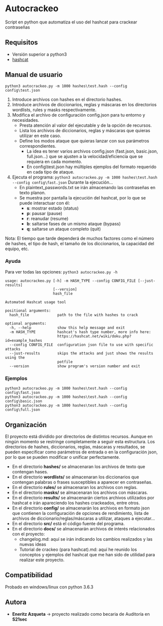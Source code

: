 # Autocrackeo
Script en python que automatiza el uso del hashcat para crackear contraseñas


## Requisitos
* Versión superior a python3
* [hashcat](https://github.com/hashcat/hashcat)

## Manual de usuario
```
python3 autocrackeo.py -m 1000 hashes\test.hash --config config\test.json
```

1. Introduce archivos con hashes en el directorio hashes.
2. Introduce archivos de diccionarios, reglas y máscaras en los directorios wordlists, rules y masks respectivamente.
3. Modifica el archivo de configuración config.json para tu entorno y necesidades.
	* Presta atención al valor del ejecutable y de la opción de recursos.
	* Lista los archivos de diccionarios, reglas y máscaras que quieras utilizar en este caso.
	* Define los modos ataque que quieras lanzar con sus parámetros correspondientes.
		* La idea es tener varios archivos config.json (fast.json, basic.json, full.json...) que se ajusten a la velocidad/eficiencia que se requiera en cada momento.
		* En config\test.json hay múltiples ejemplos del formato requerido en cada tipo de ataque.
4. Ejecuta el programa: `python3 autocrackeo.py -m 1000 hashes\test.hash --config config\fast.json`
Durante la ejecución...
	* En plaintext_passwords.txt se irán almacenando las contraseñas en texto planon.
	* Se muestra por pantalla la ejecución del hashcat, por lo que se puede interactuar con él:
		* **s**: mostrar estado (status)
		* **p**: pausar (pause)
		* **r**: reanudar (resume)
		* **b**: saltarse fases de un mismo ataque (bypass)
		* **q**: saltarse un ataque completo (quit)

Nota: El tiempo que tarde dependerá de muchos factores como el número de hashes, el tipo de hash, el tamaño de los diccionarios, la capacidad del equipo, etc.

### Ayuda
Para ver todas las opciones: `python3 autocrackeo.py -h`

	usage: autocrackeo.py [-h] -m HASH_TYPE --config CONFIG_FILE [--just-results]
	                      [--version]
	                      hash_file

	Automated Hashcat usage tool

	positional arguments:
	  hash_file             path to the file with hashes to crack

	optional arguments:
	  -h, --help            show this help message and exit
	  -m HASH_TYPE          hashcat's hash type number, more info here:
	                        https://hashcat.net/wiki/doku.php?id=example_hashes
	  --config CONFIG_FILE  configuration json file to use with specific attacks
	  --just-results        skips the attacks and just shows the results using the
	                        potfile
	  --version             show program's version number and exit

### Ejemplos
```
python3 autocrackeo.py -m 1000 hashes\test.hash --config config\fast.json
python3 autocrackeo.py -m 1000 hashes\test.hash --config config\basic.json
python3 autocrackeo.py -m 1000 hashes\test.hash --config config\full.json
```

## Organización

El proyecto está dividido por directorios de distintos recursos. Aunque en ningún momento se restringe completamente a seguir esta estructura. Los directorios de hashes, diccionarios, reglas, máscaras y resultados, se pueden especificar como parámetros de entrada o en la configuración json, por lo que se pueden modificar o unificar perfectamente.

* En el directorio **hashes/** se almacenaran los archivos de texto que contengan hases.
* En el directorio **wordlists/** se almacenaran los diccionarios que contengan palabras o frases susceptibles a aparecer en contraseñas.
* En el directorio **rules/** se almacenaran los archivos con reglas.
* En el directorio **masks/** se almacenaran los archivos con máscaras.
* En el directorio **results/** se almacenarán ciertos archivos utilizados por hashcat e irán apareciendo los hashes crackeados, entre otros.
* En el directorio **config/** se almacenarán los archivos en formato json que contienen la configuración de opciones de rendimiento, lista de archivos de diccionario/reglas/máscaras a utilizar, ataques a ejecutar...
* En el directorio **src/** está el código fuente del programa.
* En el directorio **docs/** se almacenarán archivos de interés relacionados con el proyecto:
	* changelog.md: aquí se irán indicando los cambios realizados y las nuevas ideas
	* Tutorial de crackeo (para hashcat).md: aquí he reunido los conceptos y ejemplos del hashcat que me han sido de utilidad para realizar este proyecto.

## Compatibilidad
Probado en windows/linux con python 3.6.3

## Autora
* **Eneritz Azqueta** → proyecto realizado como becaria de Auditoría en **S21sec**